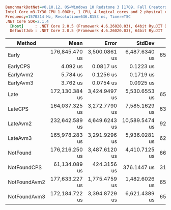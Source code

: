``` ini

BenchmarkDotNet=v0.10.12, OS=Windows 10 Redstone 3 [1709, Fall Creators Update] (10.0.16299.248)
Intel Core m3-7Y30 CPU 1.00GHz, 1 CPU, 4 logical cores and 2 physical cores
Frequency=1570314 Hz, Resolution=636.8153 ns, Timer=TSC
.NET Core SDK=2.1.4
  [Host]     : .NET Core 2.0.5 (Framework 4.6.26020.03), 64bit RyuJIT DEBUG
  DefaultJob : .NET Core 2.0.5 (Framework 4.6.26020.03), 64bit RyuJIT


```
|       Method |           Mean |         Error |         StdDev |     Gen 0 |     Gen 1 |    Gen 2 |   Allocated |
|------------- |---------------:|--------------:|---------------:|----------:|----------:|---------:|------------:|
|        Early | 176,845.470 us | 3,500.0861 us |  6,487.6340 us | 6562.5000 | 3562.5000 | 750.0000 |  35865.4 KB |
|     EarlyCPS |       4.092 us |     0.0817 us |      0.1223 us |    2.9221 |         - |        - |     5.99 KB |
|    EarlyAvm2 |       5.784 us |     0.1256 us |      0.1719 us |    4.3869 |         - |        - |        9 KB |
|    EarlyAvm3 |       3.762 us |     0.0754 us |      0.0925 us |    2.9221 |         - |        - |     5.99 KB |
|         Late | 172,130.384 us | 3,424.9497 us |  5,530.6553 us | 6500.0000 | 3500.0000 | 687.5000 | 35865.52 KB |
|      LateCPS | 164,037.325 us | 3,272.7790 us |  7,585.1629 us | 6375.0000 | 3375.0000 | 562.5000 | 35459.56 KB |
|     LateAvm2 | 232,642.589 us | 4,649.6243 us | 10,589.5474 us | 9250.0000 | 4375.0000 | 562.5000 | 53189.35 KB |
|     LateAvm3 | 165,978.283 us | 3,291.9296 us |  5,936.0281 us | 6250.0000 | 3250.0000 | 437.5000 | 35459.55 KB |
|     NotFound | 176,216.250 us | 3,487.6120 us |  4,410.7125 us | 6625.0000 | 3625.0000 | 750.0000 | 35865.66 KB |
|  NotFoundCPS |  61,134.089 us |   424.3156 us |    376.1447 us | 3187.5000 | 1312.5000 | 250.0000 | 17932.62 KB |
| NotFoundAvm2 | 177,633.227 us | 1,775.4759 us |  1,482.6026 us | 6562.5000 | 3562.5000 | 687.5000 | 35865.19 KB |
| NotFoundAvm3 | 172,184.722 us | 3,394.8729 us |  6,621.4389 us | 6500.0000 | 3500.0000 | 625.0000 | 35865.23 KB |
